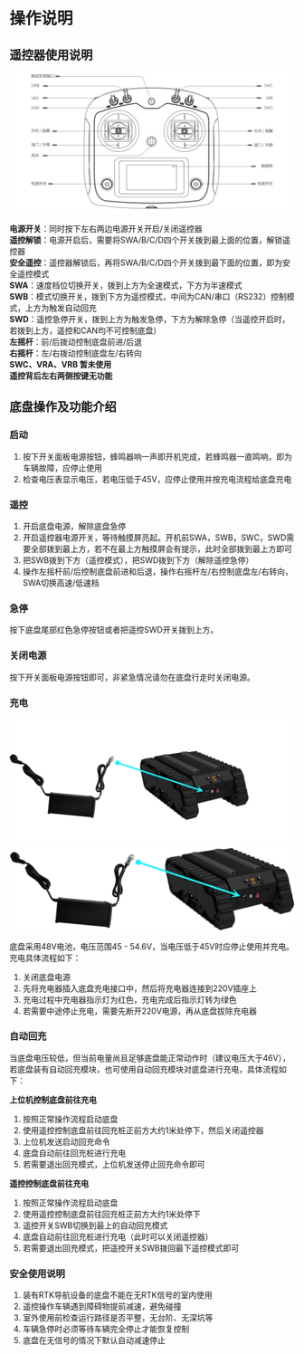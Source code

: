 # 操作说明

## 遥控器使用说明

![](/images/deeprobot03/specifications/image6.png)

**电源开关**：同时按下左右两边电源开关开启/关闭遥控器  
**遥控解锁**：电源开启后，需要将SWA/B/C/D四个开关拨到最上面的位置，解锁遥控器  
**安全遥控**：遥控器解锁后，再将SWA/B/C/D四个开关拨到最下面的位置，即为安全遥控模式  
**SWA**：速度档位切换开关，拨到上方为全速模式，下方为半速模式  
**SWB**：模式切换开关，拨到下方为遥控模式，中间为CAN/串口（RS232）控制模式，上方为触发自动回充  
**SWD**：遥控急停开关，拨到上方为触发急停，下方为解除急停（当遥控开启时，若拨到上方，遥控和CAN均不可控制底盘）  
**左摇杆**：前/后拨动控制底盘前进/后退  
**右摇杆**：左/右拨动控制底盘左/右转向  
**SWC、VRA、VRB 暂未使用**  
**遥控背后左右两侧按键无功能**

## 底盘操作及功能介绍

### 启动
1. 按下开关面板电源按钮，蜂鸣器响一声即开机完成，若蜂鸣器一直鸣响，即为车辆故障，应停止使用
2. 检查电压表显示电压，若电压低于45V，应停止使用并按充电流程给底盘充电

### 遥控
1. 开启底盘电源，解除底盘急停
2. 开启遥控器电源开关，等待触摸屏亮起。开机前SWA，SWB，SWC，SWD需要全部拨到最上方，若不在最上方触摸屏会有提示，此时全部拨到最上方即可
3. 把SWB拨到下方（遥控模式），把SWD拨到下方（解除遥控急停）
4. 操作左摇杆前/后控制底盘前进和后退，操作右摇杆左/右控制底盘左/右转向，SWA切换高速/低速档

### 急停
按下底盘尾部红色急停按钮或者把遥控SWD开关拨到上方。

### 关闭电源
按下开关面板电源按钮即可，非紧急情况请勿在底盘行走时关闭电源。

### 充电

![](/images/deeprobot03/specifications/image7.png)
![](/images/deeprobot03/specifications/image8.png)

底盘采用48V电池，电压范围45 - 54.6V，当电压低于45V时应停止使用并充电。充电具体流程如下：
1. 关闭底盘电源
2. 先将充电器插入底盘充电接口中，然后将充电器连接到220V插座上
3. 充电过程中充电器指示灯为红色，充电完成后指示灯转为绿色
4. 若需要中途停止充电，需要先断开220V电源，再从底盘拔除充电器

### 自动回充

当底盘电压较低，但当前电量尚且足够底盘能正常动作时（建议电压大于46V），若底盘装有自动回充模块，也可使用自动回充模块对底盘进行充电，具体流程如下：

**上位机控制底盘前往充电**
1. 按照正常操作流程启动底盘
2. 使用遥控控制底盘前往回充桩正前方大约1米处停下，然后关闭遥控器
3. 上位机发送启动回充命令
4. 底盘自动前往回充桩进行充电
5. 若需要退出回充模式，上位机发送停止回充命令即可

**遥控控制底盘前往充电**
1. 按照正常操作流程启动底盘
2. 使用遥控控制底盘前往回充桩正前方大约1米处停下
3. 遥控开关SWB切换到最上的自动回充模式
4. 底盘自动前往回充桩进行充电（此时可以关闭遥控器）
5. 若需要退出回充模式，把遥控开关SWB拨回最下遥控模式即可

### 安全使用说明
1. 装有RTK导航设备的底盘不能在无RTK信号的室内使用
2. 遥控操作车辆遇到障碍物提前减速，避免碰撞
3. 室外使用前检查运行路径是否平整，无台阶、无深坑等
4. 车辆急停时必须等待车辆完全停止才能恢复控制
5. 底盘在无信号的情况下默认自动减速停止 
